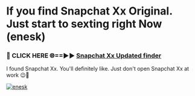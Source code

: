 # If you find Snapchat Xx Original. Just start to sexting right Now (enesk)

<h3>🔴 CLICK HERE 🌐==►► <a href="https://tinyurl.com/mtbk5fxa" rel="nofollow">Snapchat Xx Updated finder</a></h3>

I found Snapchat Xx. You'll definitely like. Just don't open Snapchat Xx at work 😉💬

[![enesk](https://i.imgur.com/Q8WKrnY.jpeg)](https://tinyurl.com/mtbk5fxa)
